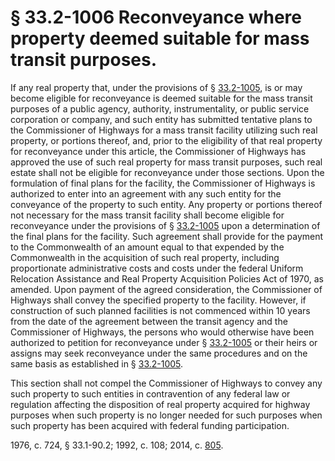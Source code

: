 # § 33.2-1006 Reconveyance where property deemed suitable for mass transit purposes.

<p>If any real property that, under the provisions of § <a href='http://law.lis.virginia.gov/vacode/33.2-1005/'>33.2-1005</a>, is or may become eligible for reconveyance is deemed suitable for the mass transit purposes of a public agency, authority, instrumentality, or public service corporation or company, and such entity has submitted tentative plans to the Commissioner of Highways for a mass transit facility utilizing such real property, or portions thereof, and, prior to the eligibility of that real property for reconveyance under this article, the Commissioner of Highways has approved the use of such real property for mass transit purposes, such real estate shall not be eligible for reconveyance under those sections. Upon the formulation of final plans for the facility, the Commissioner of Highways is authorized to enter into an agreement with any such entity for the conveyance of the property to such entity. Any property or portions thereof not necessary for the mass transit facility shall become eligible for reconveyance under the provisions of § <a href='http://law.lis.virginia.gov/vacode/33.2-1005/'>33.2-1005</a> upon a determination of the final plans for the facility. Such agreement shall provide for the payment to the Commonwealth of an amount equal to that expended by the Commonwealth in the acquisition of such real property, including proportionate administrative costs and costs under the federal Uniform Relocation Assistance and Real Property Acquisition Policies Act of 1970, as amended. Upon payment of the agreed consideration, the Commissioner of Highways shall convey the specified property to the facility. However, if construction of such planned facilities is not commenced within 10 years from the date of the agreement between the transit agency and the Commissioner of Highways, the persons who would otherwise have been authorized to petition for reconveyance under § <a href='http://law.lis.virginia.gov/vacode/33.2-1005/'>33.2-1005</a> or their heirs or assigns may seek reconveyance under the same procedures and on the same basis as established in § <a href='http://law.lis.virginia.gov/vacode/33.2-1005/'>33.2-1005</a>.</p><p>This section shall not compel the Commissioner of Highways to convey any such property to such entities in contravention of any federal law or regulation affecting the disposition of real property acquired for highway purposes when such property is no longer needed for such purposes when such property has been acquired with federal funding participation.</p><p>1976, c. 724, § 33.1-90.2; 1992, c. 108; 2014, c. <a href='http://lis.virginia.gov/cgi-bin/legp604.exe?141+ful+CHAP0805'>805</a>.</p>